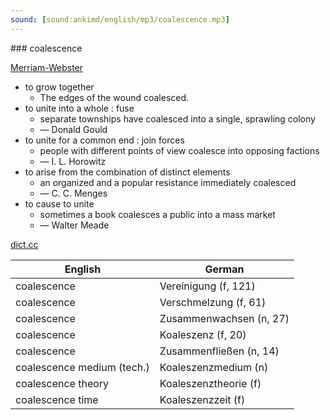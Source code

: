 ```yaml
---
sound: [sound:ankimd/english/mp3/coalescence.mp3]
---
```


\### coalescence

[Merriam-Webster](https://www.merriam-webster.com/dictionary/coalescence)

- to grow together
    - The edges of the wound coalesced.
- to unite into a whole : fuse
    - separate townships have coalesced into a single, sprawling colony
    - — Donald Gould
- to unite for a common end : join forces
    - people with different points of view coalesce into opposing factions
    - — I. L. Horowitz
- to arise from the combination of distinct elements
    - an organized and a popular resistance immediately coalesced
    - — C. C. Menges
- to cause to unite
    - sometimes a book coalesces a public into a mass market
    - — Walter Meade

[dict.cc](https://www.dict.cc/coalescence)

| English        | German       |
| -------------- | ------------ |
| coalescence | Vereinigung (f, 121) |
| coalescence | Verschmelzung (f, 61) |
| coalescence | Zusammenwachsen (n, 27) |
| coalescence | Koaleszenz (f, 20) |
| coalescence | Zusammenfließen (n, 14) |
| coalescence medium (tech.) | Koaleszenzmedium (n) |
| coalescence theory | Koaleszenztheorie (f) |
| coalescence time | Koaleszenzzeit (f) |
